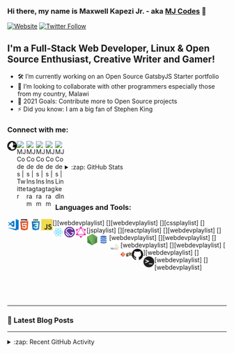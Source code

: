 ### Hi there, my name is Maxwell Kapezi Jr. - aka [MJ Codes][website] 👋

[![Website](https://img.shields.io/website?label=MJCodes&style=for-the-badge&url=https%3A%2F%2Fmjcodes.netlify.app)](https://mjcodes.netlify.app)
[![Twitter Follow](https://img.shields.io/twitter/follow/maxwellKJr?color=1DA1F2&logo=twitter&style=for-the-badge)](https://twitter.com/intent/follow?original_referer=https%3A%2F%2Fgithub.com%2FmaxwellKJr&screen_name=maxwellKJr)

## I'm a Full-Stack Web Developer, Linux & Open Source Enthusiast, Creative Writer and Gamer!

- 🛠 I’m currently working on an Open Source GatsbyJS Starter portfolio
- 👯 I’m looking to collaborate with other programmers especially those from my country, Malawi
- 🥅 2021 Goals: Contribute more to Open Source projects
- ⚡ Did you know: I am a big fan of Stephen King

### Connect with me:

[<img align="left" alt="mjcodes.netlify.app" width="22px" src="https://raw.githubusercontent.com/iconic/open-iconic/master/svg/globe.svg" />][website]
[<img align="left" alt="MJ Codes | Twitter" width="22px" src="https://cdn.jsdelivr.net/npm/simple-icons@v3/icons/twitter.svg" />][twitter]
[<img align="left" alt="MJ Codes | Instagram" width="22px" src="https://cdn.jsdelivr.net/npm/simple-icons@v3/icons/facebook.svg" />][facebook]
[<img align="left" alt="MJ Codes | Instagram" width="22px" src="https://cdn.jsdelivr.net/npm/simple-icons@v3/icons/instagram.svg" />][instagram]
[<img align="left" alt="MJ Codes | Instagram" width="22px" src="https://cdn.jsdelivr.net/npm/simple-icons@v3/icons/whatsapp.svg" />][whatsapp]
[<img align="left" alt="MJ Codes | LinkedIn" width="22px" src="https://cdn.jsdelivr.net/npm/simple-icons@v3/icons/linkedin.svg" />][linkedin]

<br />
<br />
<br />

<details>
  <summary> :zap: GitHub Stats</summary>

  <img align="left" alt="MJ Codes' GitHub Stats" src="https://github-readme-stats.codestackr.vercel.app/api?username=MaxwellKJr&show_icons=true&hide_border=true" />

</details>

<br />
<br />
<br />

### Languages and Tools:

[<img align="left" alt="Visual Studio Code" width="26px" src="https://raw.githubusercontent.com/github/explore/80688e429a7d4ef2fca1e82350fe8e3517d3494d/topics/visual-studio-code/visual-studio-code.png" />][webdevplaylist]
[<img align="left" alt="HTML5" width="26px" src="https://raw.githubusercontent.com/github/explore/80688e429a7d4ef2fca1e82350fe8e3517d3494d/topics/html/html.png" />][webdevplaylist]
[<img align="left" alt="CSS3" width="26px" src="https://raw.githubusercontent.com/github/explore/80688e429a7d4ef2fca1e82350fe8e3517d3494d/topics/css/css.png" />][cssplaylist]
[<img align="left" alt="JavaScript" width="26px" src="https://raw.githubusercontent.com/github/explore/80688e429a7d4ef2fca1e82350fe8e3517d3494d/topics/javascript/javascript.png" />][jsplaylist]
[<img align="left" alt="React" width="26px" src="https://raw.githubusercontent.com/github/explore/80688e429a7d4ef2fca1e82350fe8e3517d3494d/topics/react/react.png" />][reactplaylist]
[<img align="left" alt="Gatsby" width="26px" src="https://raw.githubusercontent.com/github/explore/e94815998e4e0713912fed477a1f346ec04c3da2/topics/gatsby/gatsby.png" />][webdevplaylist]
[<img align="left" alt="GraphQL" width="26px" src="https://raw.githubusercontent.com/github/explore/80688e429a7d4ef2fca1e82350fe8e3517d3494d/topics/graphql/graphql.png" />][webdevplaylist]
[<img align="left" alt="Node.js" width="26px" src="https://raw.githubusercontent.com/github/explore/80688e429a7d4ef2fca1e82350fe8e3517d3494d/topics/nodejs/nodejs.png" />][webdevplaylist]
[<img align="left" alt="SQL" width="26px" src="https://raw.githubusercontent.com/github/explore/80688e429a7d4ef2fca1e82350fe8e3517d3494d/topics/sql/sql.png" />][webdevplaylist]
[<img align="left" alt="MySQL" width="26px" src="https://raw.githubusercontent.com/github/explore/80688e429a7d4ef2fca1e82350fe8e3517d3494d/topics/mysql/mysql.png" />][webdevplaylist]
[<img align="left" alt="Git" width="26px" src="https://raw.githubusercontent.com/github/explore/80688e429a7d4ef2fca1e82350fe8e3517d3494d/topics/git/git.png" />][webdevplaylist]
[<img align="left" alt="GitHub" width="26px" src="https://raw.githubusercontent.com/github/explore/78df643247d429f6cc873026c0622819ad797942/topics/github/github.png" />][webdevplaylist]
[<img align="left" alt="Terminal" width="26px" src="https://raw.githubusercontent.com/github/explore/80688e429a7d4ef2fca1e82350fe8e3517d3494d/topics/terminal/terminal.png" />][webdevplaylist]

<br />
<br />
<br />

---

### 📕 Latest Blog Posts

<!-- BLOG-POST-LIST:START -->
<!-- BLOG-POST-LIST:END -->

---

<details>
  <summary> :zap: Recent GitHub Activity</summary>
  
<!--START_SECTION:activity-->
<!--END_SECTION:activity-->

</details>

[website]: https://mjcodes.netlify.app
[twitter]: https://twitter.com/maxwellKJr
[instagram]: https://instagram.com/_maxwellkjr
[linkedin]: https://www.linkedin.com/in/maxwellkjr
[facebook]: https://www.facebook.com/maxwelljr.kapezi
[whatsapp]: https://wa.me/265992800255
